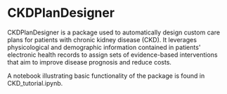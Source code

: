 # CKDPlanDesigner

CKDPlanDesigner is a package used to automatically design custom care plans for patients with chronic kidney disease (CKD). It leverages physicological and demographic information contained in patients' electronic health records to assign sets of evidence-based interventions that aim to improve disease prognosis and reduce costs.

A notebook illustrating basic functionality of the package is found in CKD_tutorial.ipynb.
